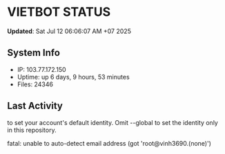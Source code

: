 # VIETBOT STATUS
**Updated**: Sat Jul 12 06:06:07 AM +07 2025

## System Info
- IP: 103.77.172.150
- Uptime: up 6 days, 9 hours, 53 minutes
- Files: 24346

## Last Activity

to set your account's default identity.
Omit --global to set the identity only in this repository.

fatal: unable to auto-detect email address (got 'root@vinh3690.(none)')
